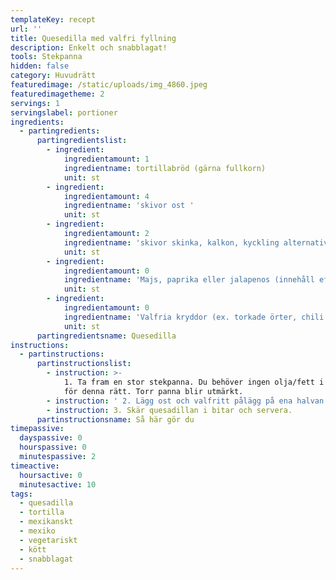 ```yaml
---
templateKey: recept
url: ''
title: Quesedilla med valfri fyllning
description: Enkelt och snabblagat!
tools: Stekpanna
hidden: false
category: Huvudrätt
featuredimage: /static/uploads/img_4860.jpeg
featuredimagetheme: 2
servings: 1
servingslabel: portioner
ingredients:
  - partingredients:
      partingredientslist:
        - ingredient:
            ingredientamount: 1
            ingredientname: tortillabröd (gärna fullkorn)
            unit: st
        - ingredient:
            ingredientamount: 4
            ingredientname: 'skivor ost '
            unit: st
        - ingredient:
            ingredientamount: 2
            ingredientname: 'skivor skinka, kalkon, kyckling alternativt stekt nötfärs'
            unit: st
        - ingredient:
            ingredientamount: 0
            ingredientname: 'Majs, paprika eller jalapenos (innehåll efter smak!)'
            unit: st
        - ingredient:
            ingredientamount: 0
            ingredientname: 'Valfria kryddor (ex. torkade örter, chili flakes)'
            unit: st
      partingredientsname: Quesedilla
instructions:
  - partinstructions:
      partinstructionslist:
        - instruction: >-
            1. Ta fram en stor stekpanna. Du behöver ingen olja/fett i pannan
            för denna rätt. Torr panna blir utmärkt.
        - instruction: ' 2. Lägg ost och valfritt pålägg på ena halvan av ett tortilla-bröd. Lägg sedan över tortillan i den medelvarma stekpannan och vik över den tomma brödhalvan som ett lock. Stek tills osten börjat smälta och brödet får färg, vänd sedan och stek en kort stund även på den andra sidan (obs - det går fort, max 1 minut).'
        - instruction: 3. Skär quesadillan i bitar och servera.
      partinstructionsname: Så här gör du
timepassive:
  dayspassive: 0
  hourspassive: 0
  minutespassive: 2
timeactive:
  hoursactive: 0
  minutesactive: 10
tags:
  - quesadilla
  - tortilla
  - mexikanskt
  - mexiko
  - vegetariskt
  - kött
  - snabblagat
---
```

